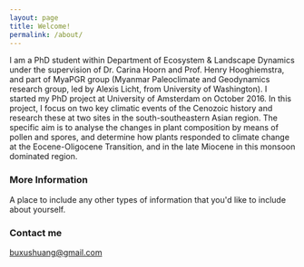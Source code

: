 ```yaml
---
layout: page
title: Welcome!
permalink: /about/
---
```


I am a PhD student within Department of Ecosystem & Landscape Dynamics under the supervision of Dr. Carina Hoorn and Prof. Henry Hooghiemstra, and part of MyaPGR group (Myanmar Paleoclimate and Geodynamics research group, led by Alexis Licht, from University of Washington). I started my PhD project at University of Amsterdam on October 2016. In this project, I focus on two key climatic events of the Cenozoic history and research these at two sites in the south-southeastern Asian region. The specific aim is to analyse the changes in plant composition by means of pollen and spores, and determine how plants responded to climate change at the Eocene-Oligocene Transition, and in the late Miocene in this monsoon dominated region.

### More Information

A place to include any other types of information that you'd like to include about yourself.

### Contact me

[buxushuang@gmail.com](mailto:buxushuang@gmail.com)
